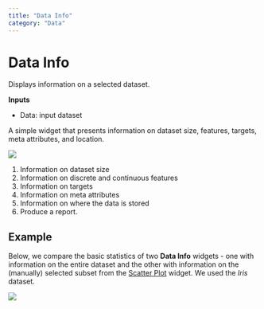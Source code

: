 ```yaml
---
title: "Data Info"
category: "Data"
---
```

Data Info
=========

Displays information on a selected dataset.

**Inputs**

- Data: input dataset

A simple widget that presents information on dataset size, features,
targets, meta attributes, and location.

![](../images/data-info-stamped.png)

1. Information on dataset size
2. Information on discrete and continuous features
3. Information on targets
4. Information on meta attributes
5. Information on where the data is stored
6. Produce a report.

Example
-------

Below, we compare the basic statistics of two **Data Info** widgets - one with information on the entire dataset and the other with information on the (manually) selected subset from the [Scatter Plot](../../visualize/scatterplot/) widget. We used the *Iris* dataset.

![](../images/DataInfo-Example.png)
